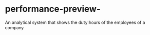 # performance-preview-
An analytical system that shows the duty hours of the employees of a company
